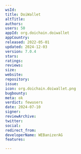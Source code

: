 ```yaml
---
wsId: 
title: DoiWallet
altTitle: 
authors: 
users: 50
appId: org.doichain.doiwallet
appCountry: 
released: 2022-05-01
updated: 2024-12-03
version: 7.0.4
stars: 
ratings: 
reviews: 
size: 
website: 
repository: 
issue: 
icon: org.doichain.doiwallet.png
bugbounty: 
meta: ok
verdict: fewusers
date: 2024-07-10
signer: 
reviewArchive: 
twitter: 
social: 
redirect_from: 
developerName: WEBanizerAG
features: 

---
```


